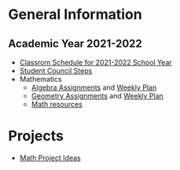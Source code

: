 # General Information
## Academic Year 2021-2022

* [Classrom Schedule for 2021-2022 School Year](Schedule2021-V1.png)
* [Student Council Steps](../2020/Council)
* Mathematics
  * [Algebra Assignments](algebra) and [Weekly Plan](weeklyplans_alg)
  * [Geometry Assignments](geometry) and [Weekly Plan](weeklyplan_geom)
  * [Math resources](math_resources)

# Projects
* [Math Project Ideas](math_project_ideas)

